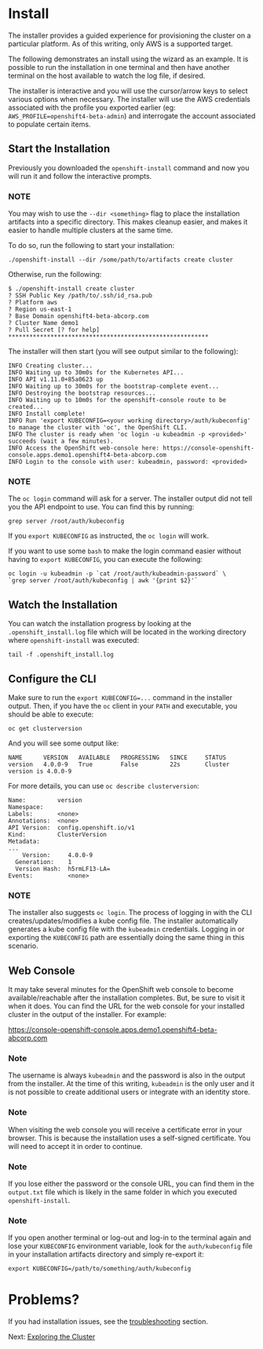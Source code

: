 # Install

The installer provides a guided experience for provisioning the cluster on a
particular platform. As of this writing, only AWS is a supported target.

The following demonstrates an install using the wizard as an example. It is
possible to run the installation in one terminal and then have another
terminal on the host available to watch the log file, if desired.

The installer is interactive and you will use the cursor/arrow keys to select
various options when necessary. The installer will use the AWS credentials
associated with the profile you exported earlier (eg:
`AWS_PROFILE=openshift4-beta-admin`) and interrogate the account associated
to populate certain items.

## Start the Installation
Previously you downloaded the `openshift-install` command and now you will
run it and follow the interactive prompts.

### NOTE
You may wish to use the `--dir <something>` flag to place the installation artifacts into a specific directory. This makes cleanup easier, and makes it easier to handle multiple clusters at the same time.

To do so, run the following to start your installation:

    ./openshift-install --dir /some/path/to/artifacts create cluster

Otherwise, run the following:

```
$ ./openshift-install create cluster
? SSH Public Key /path/to/.ssh/id_rsa.pub
? Platform aws
? Region us-east-1
? Base Domain openshift4-beta-abcorp.com
? Cluster Name demo1
? Pull Secret [? for help] *********************************************************
```

The installer will then start (you will see output similar to the following):

```
INFO Creating cluster...                     	 
INFO Waiting up to 30m0s for the Kubernetes API...
INFO API v1.11.0+85a0623 up                  	 
INFO Waiting up to 30m0s for the bootstrap-complete event...
INFO Destroying the bootstrap resources...   	 
INFO Waiting up to 10m0s for the openshift-console route to be created...
INFO Install complete!                       	 
INFO Run 'export KUBECONFIG=<your working directory>/auth/kubeconfig' to manage the cluster with 'oc', the OpenShift CLI.
INFO The cluster is ready when 'oc login -u kubeadmin -p <provided>' succeeds (wait a few minutes).
INFO Access the OpenShift web-console here: https://console-openshift-console.apps.demo1.openshift4-beta-abcorp.com
INFO Login to the console with user: kubeadmin, password: <provided>
```

### NOTE
The `oc login` command will ask for a server. The installer output did not
tell you the API endpoint to use. You can find this by running:

    grep server /root/auth/kubeconfig

If you `export KUBECONFIG` as instructed, the `oc login` will work.

If you want to use some `bash` to make the login command easier without
having to `export KUBECONFIG`, you can execute the following:

    oc login -u kubeadmin -p `cat /root/auth/kubeadmin-password` \
    `grep server /root/auth/kubeconfig | awk '{print $2}'`

## Watch the Installation
You can watch the installation progress by looking at the
`.openshift_install.log` file which will be located in the working directory
where `openshift-install` was executed:

    tail -f .openshift_install.log

## Configure the CLI
Make sure to run the `export KUBECONFIG=...` command in the installer output.
Then, if you have the `oc` client in your `PATH` and executable, you should
be able to execute:

    oc get clusterversion

And you will see some output like:

```
NAME      VERSION   AVAILABLE   PROGRESSING   SINCE     STATUS
version   4.0.0-9   True        False         22s       Cluster version is 4.0.0-9
```

For more details, you can use `oc describe clusterversion`:

```
Name:         version
Namespace:    
Labels:       <none>
Annotations:  <none>
API Version:  config.openshift.io/v1
Kind:         ClusterVersion
Metadata:
...
    Version:     4.0.0-9
  Generation:    1
  Version Hash:  h5rmLF13-LA=
Events:          <none>
```

### NOTE
The installer also suggests `oc login`. The process of logging in with the
CLI creates/updates/modifies a kube config file. The installer automatically
generates a kube config file with the `kubeadmin` credentials. Logging in or
exporting the `KUBECONFIG` path are essentially doing the same thing in this
scenario.

## Web Console
It may take several minutes for the OpenShift web console to become
available/reachable after the installation completes. But, be sure to visit
it when it does. You can find the URL for the web console for your installed
cluster in the output of the installer. For example:

https://console-openshift-console.apps.demo1.openshift4-beta-abcorp.com

### Note
The username is always `kubeadmin` and the password is also in the output
from the installer. At the time of this writing, `kubeadmin` is the only user
and it is not possible to create additional users or integrate with an
identity store.

### Note
When visiting the web console you will receive a certificate error in your
browser. This is because the installation uses a self-signed certificate. You
will need to accept it in order to continue.

### Note
If you lose either the password or the console URL, you can find them in the
`output.txt` file which is likely in the same folder in which you executed
`openshift-install`.

### Note
If you open another terminal or log-out and log-in to the terminal again and
lose your `KUBECONFIG` environment variable, look for the `auth/kubeconfig`
file in your installation artifacts directory and simply re-export it:

    export KUBECONFIG=/path/to/something/auth/kubeconfig

# Problems?
If you had installation issues, see the [troubleshooting](06-troubleshooting.md) section.

Next: [Exploring the Cluster](03-explore.md)

